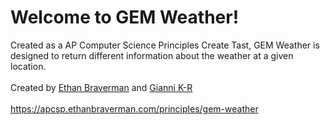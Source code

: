 <h1>Welcome to GEM Weather!</h1>
Created as a AP Computer Science Principles Create Tast, GEM Weather is designed to return different information about the weather at a given location.
<br><br>
Created by <a href="https://github.com/ethanbraverman">Ethan Braverman</a> and <a href="https://github.com/fabulous-gio">Gianni K-R</a>
<br><br>
<a href="https://apcsp.ethanbraverman.com/principles/gem-weather">https://apcsp.ethanbraverman.com/principles/gem-weather</a>

